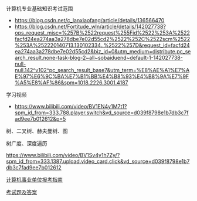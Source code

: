 
计算机专业基础知识考试范围
* https://blog.csdn.net/c_lanxiaofang/article/details/136566470
* https://blog.csdn.net/Fortitude_wln/article/details/142027738?ops_request_misc=%257B%2522request%255Fid%2522%253A%2522facfd24ea274aa3a278dbe7e02d55cd2%2522%252C%2522scm%2522%253A%252220140713.130102334..%2522%257D&request_id=facfd24ea274aa3a278dbe7e02d55cd2&biz_id=0&utm_medium=distribute.pc_search_result.none-task-blog-2~all~sobaiduend~default-1-142027738-null-null.142^v102^pc_search_result_base7&utm_term=%E8%AE%A1%E7%AE%97%E6%9C%BA%E7%B1%BB%E4%B8%93%E4%B8%9A%E7%9F%A5%E8%AF%86&spm=1018.2226.3001.4187

学习视频
* https://www.bilibili.com/video/BV1EN4y1M7t1?spm_id_from=333.788.player.switch&vd_source=d039f8798e1b7db3c7fad9ee7b012612&p=5

树、二叉树、赫夫曼树、图

树广度、深度遍历


https://www.bilibili.com/video/BV1Sv4y1h7Zy/?spm_id_from=333.1387.upload.video_card.click&vd_source=d039f8798e1b7db3c7fad9ee7b012612

[计算机事业单位报考指南](https://zhuanlan.zhihu.com/p/545929829)

[考试题及答案](https://www.doc88.com/p-19316402702664.html)

